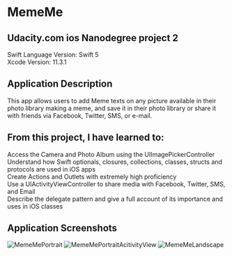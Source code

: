 # MemeMe
## Udacity.com ios Nanodegree project 2
Swift Language Version: Swift 5<br/>
Xcode Version: 11.3.1

## Application Description
This app allows users to add Meme texts on any picture available in their photo library making a meme, and save it in their photo library or share it with friends via Facebook, Twitter, SMS, or e-mail.

## From this project, I have learned to:
Access the Camera and Photo Album using the UIImagePickerController<br/>
Understand how Swift optionals, closures, collections, classes, structs and protocols are used in iOS apps<br/>
Create Actions and Outlets with extremely high proficiency<br/>
Use a UIActivityViewController to share media with Facebook, Twitter, SMS, and Email<br/>
Describe the delegate pattern and give a full account of its importance and uses in iOS classes<br/>

## Application Screenshots
![MemeMePortrait](https://user-images.githubusercontent.com/25420198/111054031-209a8f80-8437-11eb-8a7d-f986d201bbf5.png) ![MemeMePortraitAcitivityView](https://user-images.githubusercontent.com/25420198/111054035-25f7da00-8437-11eb-89bd-0600f927fc5c.png)
![MemeMeLandscape](https://user-images.githubusercontent.com/25420198/111054039-28f2ca80-8437-11eb-86e1-58f84b7a01f4.png)





